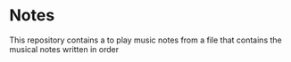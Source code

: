 # Notes
This repository contains a to play music notes from a file that contains the musical notes written in order
